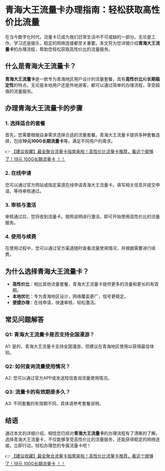 # 青海大王流量卡办理指南：轻松获取高性价比流量

在当今数字化时代，流量卡已成为我们日常生活中不可或缺的一部分。无论是工作、学习还是娱乐，稳定的网络连接都至关重要。本文将为您详细介绍**青海大王流量卡**的办理流程，帮助您轻松获取高性价比的流量服务。

## 什么是青海大王流量卡？

**青海大王流量卡**是一款专为青海地区用户设计的流量套餐，具有**高性价比**和**长期稳定性**的特点。无论是本地用户还是外地游客，都可以通过简单的办理流程，享受超值的流量服务。

## 办理青海大王流量卡的步骤

### 1. 选择适合的套餐
首先，您需要根据自身需求选择合适的流量套餐。青海大王流量卡提供多种套餐选择，包括**19元100G长期流量卡**等，满足不同用户的需求。

👉 [【建议收藏】最全聚合流量卡指南来啦！高性价比流量卡推荐，看这个就够了！19元 100G长期流量卡 ！！](https://bit.ly/Liuliangka)

### 2. 在线申请
您可以通过官方网站或指定渠道在线申请青海大王流量卡。填写相关信息并提交申请，等待审核通过。

### 3. 审核与激活
审核通过后，您将收到流量卡。按照说明进行激活，即可开始使用高性价比的流量服务。

### 4. 使用与续费
在使用过程中，您可以通过官方渠道随时查看流量使用情况，并根据需要进行续费。

## 为什么选择青海大王流量卡？

- **高性价比**：相比其他流量套餐，青海大王流量卡提供更多的流量和更长的有效期。
- **本地优化**：专为青海地区设计，网络覆盖更广，信号更稳定。
- **便捷办理**：在线申请，快速审核，轻松激活。

## 常见问题解答

### Q1: 青海大王流量卡是否支持全国漫游？
A1: 是的，青海大王流量卡支持全国漫游，但建议在青海地区使用以获得最佳体验。

### Q2: 如何查询流量使用情况？
A2: 您可以通过官方APP或发送短信查询流量使用情况。

### Q3: 流量卡的有效期是多久？
A3: 不同套餐的有效期不同，具体请参考套餐说明。

## 结语

通过本文的详细介绍，相信您已经对**青海大王流量卡**的办理流程有了清晰的了解。选择青海大王流量卡，不仅能够享受高性价比的流量服务，还能获得稳定的网络连接。立即行动，轻松办理您的专属流量卡吧！

👉 [【建议收藏】最全聚合流量卡指南来啦！高性价比流量卡推荐，看这个就够了！19元 100G长期流量卡 ！！](https://bit.ly/Liuliangka)